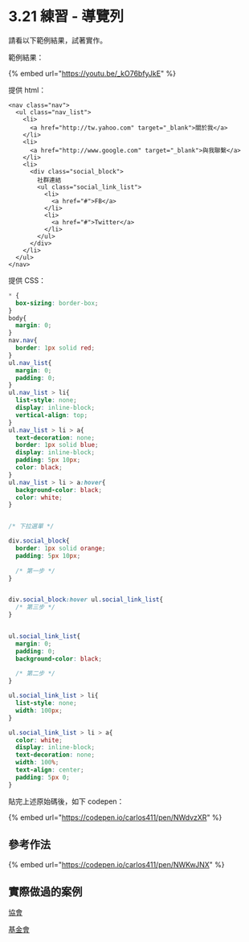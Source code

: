 # 3.21 練習 - 導覽列

請看以下範例結果，試著實作。

範例結果：

{% embed url="https://youtu.be/_kO76bfyJkE" %}

提供 html：

```markup
<nav class="nav">
  <ul class="nav_list">
    <li>
      <a href="http://tw.yahoo.com" target="_blank">關於我</a>
    </li>
    <li>
      <a href="http://www.google.com" target="_blank">與我聯繫</a>
    </li>
    <li>
      <div class="social_block">
        社群連結
        <ul class="social_link_list">
          <li>
            <a href="#">FB</a>
          </li>
          <li>
            <a href="#">Twitter</a>
          </li>
        </ul>
      </div>
    </li>
  </ul>
</nav>
```

提供 CSS：

```css
* {
  box-sizing: border-box;
}
body{
  margin: 0;
}
nav.nav{
  border: 1px solid red;
}
ul.nav_list{
  margin: 0;
  padding: 0;
}
ul.nav_list > li{
  list-style: none;
  display: inline-block;
  vertical-align: top;
}
ul.nav_list > li > a{
  text-decoration: none;
  border: 1px solid blue;
  display: inline-block;
  padding: 5px 10px;
  color: black;
}
ul.nav_list > li > a:hover{
  background-color: black;
  color: white;
}


/* 下拉選單 */

div.social_block{
  border: 1px solid orange;
  padding: 5px 10px;
  
  /* 第一步 */
}


div.social_block:hover ul.social_link_list{
  /* 第三步 */
}


ul.social_link_list{
  margin: 0;
  padding: 0;
  background-color: black;
  
  /* 第二步 */
}

ul.social_link_list > li{
  list-style: none;
  width: 100px;
}

ul.social_link_list > li > a{
  color: white;
  display: inline-block;
  text-decoration: none;
  width: 100%;
  text-align: center;
  padding: 5px 0;
}

```

貼完上述原始碼後，如下 codepen：

{% embed url="https://codepen.io/carlos411/pen/NWdvzXR" %}





## 參考作法

{% embed url="https://codepen.io/carlos411/pen/NWKwJNX" %}



## 實際做過的案例

[協會](https://sveat.org)

[基金會](http://fairwindsfoundation.org)
